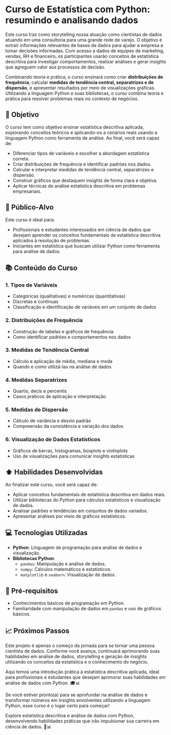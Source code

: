 # Curso de Estatística com Python: resumindo e analisando dados

Este curso traz como storytelling nossa atuação como cientistas de dados atuando em uma consultoria para uma grande rede de varejo. O objetivo é extrair informações relevantes de bases de dados para ajudar a empresa a tomar decisões informadas. Com acesso a dados de equipes de marketing, vendas, RH e financeiro, os participantes usarão conceitos de estatística descritiva para investigar comportamentos, realizar análises e gerar insights que agreguem valor aos processos de decisão.

Combinando teoria e prática, o curso ensinará como criar **distribuições de frequência**, calcular **medidas de tendência central, separatrizes e de dispersão**, e apresentar resultados por meio de visualizações gráficas. Utilizando a linguagem Python e suas bibliotecas, o curso combina teoria e prática para resolver problemas reais no contexto de negócios.

## 🎯 Objetivo

O curso tem como objetivo ensinar estatística descritiva aplicada, explorando conceitos teóricos e aplicando-os a cenários reais usando a linguagem Python como ferramenta de análise. Ao final, você será capaz de:
- Diferenciar tipos de variáveis e escolher a abordagem estatística correta.
- Criar distribuições de frequência e identificar padrões nos dados.
- Calcular e interpretar medidas de tendência central, separatrizes e dispersão.
- Construir gráficos que destaquem insights de forma clara e objetiva.
- Aplicar técnicas de análise estatística descritiva em problemas empresariais.

## 👥 Público-Alvo

Este curso é ideal para:
- Profissionais e estudantes interessados em ciência de dados que desejam aprender os conceitos fundamentais de estatística descritiva aplicados à resolução de problemas.
- Iniciantes em estatística que buscam utilizar Python como ferramenta para análise de dados.

## 📚 Conteúdo do Curso

### 1. Tipos de Variáveis
- Categóricas (qualitativas) e numéricas (quantitativas)
- Discretas e contínuas
- Classificação e identificação de variáveis em um conjunto de dados

### 2. Distribuições de Frequência
- Construção de tabelas e gráficos de frequência
- Como identificar padrões e comportamentos nos dados

### 3. Medidas de Tendência Central
- Cálculo e aplicação de média, mediana e moda
- Quando e como utilizá-las na análise de dados

### 4. Medidas Separatrizes
- Quartis, decis e percentis
- Casos práticos de aplicação e interpretação

### 5. Medidas de Dispersão
- Cálculo de variância e desvio padrão
- Compreensão da consistência e variação dos dados

### 6. Visualização de Dados Estatísticos
- Gráficos de barras, histogramas, boxplots e violinplots
- Uso de visualizações para comunicar insights estatísticas

## ⬆️ Habilidades Desenvolvidas

Ao finalizar este curso, você será capaz de:
- Aplicar conceitos fundamentais de estatística descritiva em dados reais.
- Utilizar bibliotecas do Python para cálculos estatísticos e visualização de dados.
- Analisar padrões e tendências em conjuntos de dados variados.
- Apresentar análises por meio de gráficos estatísticos.

## 💻 Tecnologias Utilizadas

- **Python**: Linguagem de programação para análise de dados e visualização.
- **Bibliotecas Python**:
  - `pandas`: Manipulação e análise de dados.
  - `numpy`: Cálculos matemáticos e estatísticos.
  - `matplotlib` e `seaborn`: Visualização de dados.

## 📖 Pré-requisitos

- Conhecimentos básicos de programação em Python.
- Familiaridade com manipulação de dados em `pandas` e uso de gráficos básicos.

## 📈 Próximos Passos
Este projeto é apenas o começo da jornada para se tornar uma pessoa cientista de dados. Conforme você avança, continuará aprimorando suas habilidades em análise de dados, storytelling e geração de insights utilizando os conceitos da estatística e o conhecimento do negócio.

Aqui temos uma introdução prática à estatística descritiva aplicada, ideal para profissionais e estudantes que desejam aprimorar suas habilidades em análise de dados com Python. 🎓📊

Se você estiver pronto(a) para se aprofundar na análise de dados e transformar números em insights envolventes utilizando a linguagem Python, esse curso é o lugar certo para começar!

Explore estatística descritiva e análise de dados com Python, desenvolvendo habilidades práticas que irão impulsionar sua carreira em ciência de dados. 🚀📊